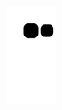   ![Snake animation](https://github.com/rafaballerini/rafaballerini/blob/output/github-contribution-grid-snake.svg)
